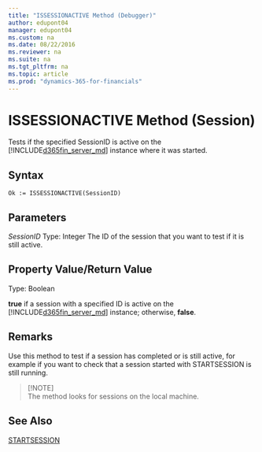 ```yaml
---
title: "ISSESSIONACTIVE Method (Debugger)"
author: edupont04
manager: edupont04
ms.custom: na
ms.date: 08/22/2016
ms.reviewer: na
ms.suite: na
ms.tgt_pltfrm: na
ms.topic: article
ms.prod: "dynamics-365-for-financials"
---
```

# ISSESSIONACTIVE Method (Session)
Tests if the specified SessionID is active on the [!INCLUDE[d365fin_server_md](../includes/d365fin_server_md.md)] instance where it was started.  

## Syntax  

```  
Ok := ISSESSIONACTIVE(SessionID)   
```  

## Parameters
*SessionID*
    Type: Integer
    The ID of the session that you want to test if it is still active.
## Property Value/Return Value  
Type: Boolean  

**true** if a session with a specified ID is active on the [!INCLUDE[d365fin_server_md](../includes/d365fin_server_md.md)] instance; otherwise, **false**.  

## Remarks
Use this method to test if a session has completed or is still active, for example if you want to check that a session started with STARTSESSION is still running.  

>   [!NOTE]  
>    The method looks for sessions on the local machine.


## See Also  
[STARTSESSION](devenv-STARTSESSION-Method-Sessions.md)  
